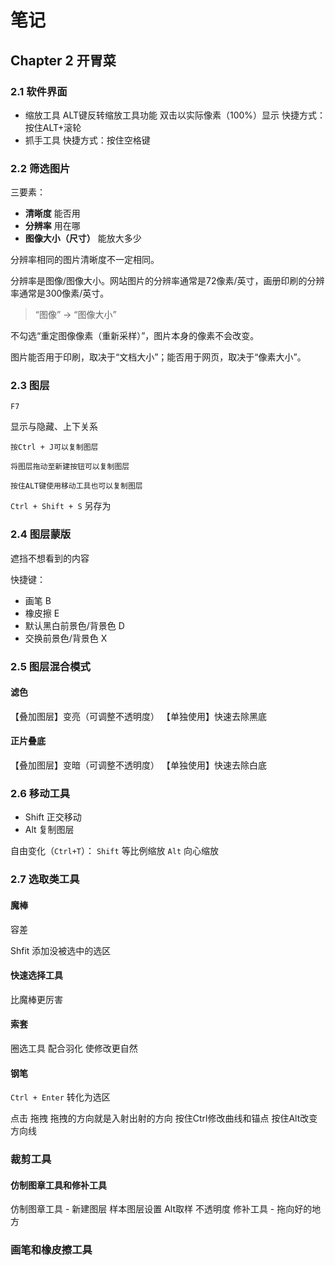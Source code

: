 # 笔记

## Chapter 2 开胃菜

### 2.1 软件界面

- 缩放工具 ALT键反转缩放工具功能 双击以实际像素（100%）显示 快捷方式：按住ALT+滚轮
- 抓手工具 快捷方式：按住空格键

### 2.2 筛选图片

三要素：

- **清晰度** 能否用
- **分辨率** 用在哪
- **图像大小（尺寸）** 能放大多少

分辨率相同的图片清晰度不一定相同。

分辨率是图像/图像大小。网站图片的分辨率通常是72像素/英寸，画册印刷的分辨率通常是300像素/英寸。

> “图像” -> “图像大小”

不勾选“重定图像像素（重新采样）”，图片本身的像素不会改变。

图片能否用于印刷，取决于“文档大小”；能否用于网页，取决于“像素大小”。

### 2.3 图层

`F7`

显示与隐藏、上下关系

`按Ctrl + J可以复制图层`

`将图层拖动至新建按钮可以复制图层`

`按住ALT键使用移动工具也可以复制图层`

`Ctrl + Shift + S` 另存为

### 2.4 图层蒙版

遮挡不想看到的内容

快捷键：

- 画笔 B
- 橡皮擦 E
- 默认黑白前景色/背景色 D
- 交换前景色/背景色 X

### 2.5 图层混合模式

#### 滤色

【叠加图层】变亮（可调整不透明度）
【单独使用】快速去除黑底

#### 正片叠底

【叠加图层】变暗（可调整不透明度）
【单独使用】快速去除白底

### 2.6 移动工具

- Shift 正交移动
- Alt 复制图层

自由变化（`Ctrl+T`）： `Shift` 等比例缩放 `Alt` 向心缩放

### 2.7 选取类工具

#### 魔棒

容差

Shfit 添加没被选中的选区

#### 快速选择工具

比魔棒更厉害

#### 索套

圈选工具 配合羽化 使修改更自然

#### 钢笔

`Ctrl + Enter` 转化为选区

点击 拖拽 拖拽的方向就是入射出射的方向 按住Ctrl修改曲线和锚点 按住Alt改变方向线

### 裁剪工具

#### 仿制图章工具和修补工具

仿制图章工具 - 新建图层 样本图层设置 Alt取样 不透明度
修补工具 - 拖向好的地方

### 画笔和橡皮擦工具
